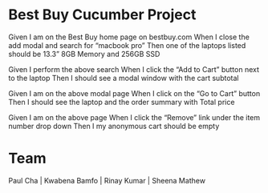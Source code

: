 # Best Buy Cucumber Project

Given I am on the Best Buy home page on bestbuy.com
When I close the add modal and search for “macbook pro”
Then one of the laptops listed should be 13.3” 8GB Memory and 256GB SSD

Given I perform the above search
When I click the “Add to Cart” button next to the laptop
Then I should see a modal window with the cart subtotal

Given I am on the above modal page
When I click on the “Go to Cart” button
Then I should see the laptop and the order summary with Total price

Given I am on the above page
When I click the “Remove” link under the item number drop down
Then I my anonymous cart should be empty

# Team

Paul Cha | Kwabena Bamfo | Rinay Kumar | Sheena Mathew
